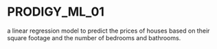 # PRODIGY_ML_01
a linear regression model to predict the prices of houses based on their square footage and the number of bedrooms and bathrooms.
